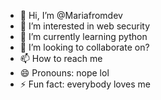- 👋 Hi, I’m @Mariafromdev
- 👀 I’m interested in web security
- 🌱 I’m currently learning python
- 💞️ I’m looking to collaborate on?
- 📫 How to reach me 
- 😄 Pronouns: nope lol
- ⚡ Fun fact: everybody loves me 

<!---
Mariafromdev/Mariafromdev is a ✨ special ✨ repository because its `README.md` (this file) appears on your GitHub profile.
You can click the Preview link to take a look at your changes.
--->
